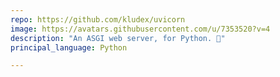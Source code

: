 ```yaml
---
repo: https://github.com/kludex/uvicorn
image: https://avatars.githubusercontent.com/u/7353520?v=4
description: "An ASGI web server, for Python. 🦄"
principal_language: Python

---
```


